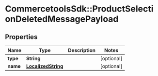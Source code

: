 # CommercetoolsSdk::ProductSelectionDeletedMessagePayload

## Properties
Name | Type | Description | Notes
------------ | ------------- | ------------- | -------------
**type** | **String** |  | [optional] 
**name** | [**LocalizedString**](LocalizedString.md) |  | [optional] 

